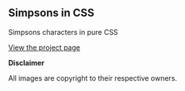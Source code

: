## Simpsons in CSS

Simpsons characters in pure CSS

[View the project page](https://bastianskalit.github.io/the-simpsons-in-css/ "Simpsons in CSS")

**Disclaimer**

All images are copyright to their respective owners.

